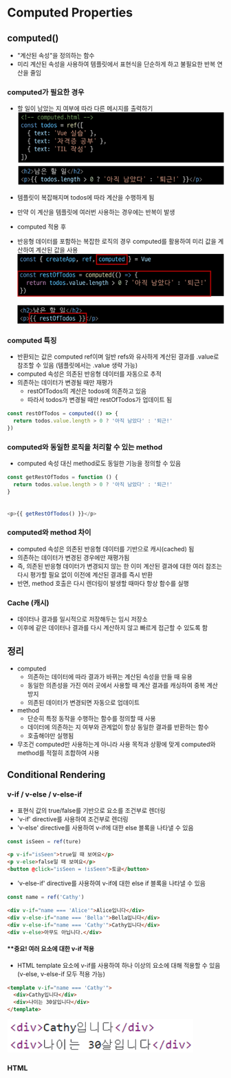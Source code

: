 # Computed Properties
## computed()
- "계산된 속성"을 정의하는 함수
- 미리 계산된 속성을 사용하여 템플릿에서 표현식을 단순하게 하고 불필요한 반복 연산을 줄임

### computed가 필요한 경우
- 할 일이 남았는 지 여부에 따라 다른 메시지를 출력하기
![alt text](com/image.png)
- 템플릿이 복잡해지며 todos에 따라 계산을 수행하게 됨
- 만약 이 계산을 템플릿에 여러번 사용하는 경우에는 반복이 발생

- computed 적용 후
- 반응형 데이터를 포함하는 복잡한 로직의 경우 computed를 활용하여 미리 값을 계산하여 계산된 값을 사용
![alt text](com/image-1.png)

### computed 특징
- 반환되는 값은 computed ref이며 일반 refs와 유사하게 계산된 결과를 .value로 참조할 수 있음 (템플릿에서는 .value 생략 가능)
- computed 속성은 의존된 반응형 데이터를 자동으로 추적
- 의존하는 데이터가 변경될 때만 재평가
  - restOfTodos의 계산은 todos에 의존하고 있음
  - 따라서 todos가 변경될 때만 restOfTodos가 업데이트 됨

```js
const restOfTodos = computed(() => {
  return todos.value.length > 0 ? '아직 남았다' : '퇴근!'
})
```

### computed와 동일한 로직을 처리할 수 있는 method
- computed 속성 대신 method로도 동일한 기능을 정의할 수 있음

```js
const getRestOfTodos = function () {
  return todos.value.length > 0 ? '아직 남았다' : '퇴근!'
}


<p>{{ getRestOfTodos() }}</p>
```

### computed와 method 차이
- computed 속성은 의존된 반응형 데이터를 기반으로 캐시(cached) 됨
- 의존하는 데이터가 변경된 경우에만 재평가됨
- 즉, 의존된 반응형 데이터가 변경되지 않는 한 이미 계산된 결과에 대한 여러 참조는 다시 평가할 필요 없이 이전에 계산된 결과를 즉시 반환
- 반면, method 호출은 다시 렌더링이 발생할 때마다 항상 함수를 실행

### Cache (캐시)
- 데이터나 결과를 일시적으로 저장해두는 임시 저장소
- 이후에 같은 데이터나 결과를 다시 계산하지 않고 빠르게 접근할 수 있도록 함

## 정리
- computed
  - 의존하는 데이터에 따라 결과가 바뀌는 계산된 속성을 만들 때 유용
  - 동일한 의존성을 가진 여러 곳에서 사용할 때 계산 결과를 캐싱하여 중복 계산 방지
  - 의존된 데이터가 변경되면 자동으로 업데이트
- method
  - 단순히 특정 동작을 수행하는 함수를 정의할 때 사용
  - 데이터에 의존하는 지 여부와 관계없이 항상 동일한 결과를 반환하는 함수
  - 호출해야만 실행됨
- 무조건 computed만 사용하는게 아니라 사용 목적과 상황에 맞게 computed와 method를 적절히 조합하여 사용

## Conditional Rendering
### v-if / v-else / v-else-if
- 표현식 값의 true/false를 기반으로 요소를 조건부로 렌더링
- 'v-if' directive를 사용하여 조건부로 렌더링
- 'v-else' directive를 사용하여 v-if에 대한 else 블록을 나타낼 수 있음
```js
const isSeen = ref(ture)
```
```html
<p v-if="isSeen">true일 때 보여요</p>
<p v-else>false일 때 보여요</p>
<button @click="isSeen = !isSeen">토글</button>
```

- 'v-else-if' directive를 사용하여 v-if에 대한 else if 블록을 나타낼 수 있음
```js
const name = ref('Cathy')
```
```html
<div v-if="name === 'Alice'">Alice입니다</div>
<div v-else-if="name === 'Bella'">Bella입니다</div>
<div v-else-if="name === 'Cathy'">Cathy입니다</div>
<div v-else>아무도 아닙니다.</div>
```

#### **중요! 여러 요소에 대한 v-if 적용 
- HTML template 요소에 v-if를 사용하여 하나 이상의 요소에 대해 적용할 수 있음(v-else, v-else-if 모두 적용 가능)
```html
<template v-if="name === 'Cathy'">
  <div>Cathy입니다</div>
  <div>나이는 30살입니다</div>
</template>
```
![alt text](com/image-2.png)

### HTML <template> element
- 페이지가 로드될 때 렌더링 되지 않지만 JavaScript를 사용하여 나중에 문서에서 사용할 수 있도록 하는 HTML을 보유하기 위한 메커니즘
- "보이지 않는 wrapper 역할"

### v-show
- 표현식 값의 true/false를 기반으로 요소의 가시성(visibility)을 전환
- v-show 요소는 항상 DOM에 렌더링 되어있음
- CSS display 속성만 전환하기 때문
```js
const isShow = ref(false)
```
```html
<div v-show="isShow">v-show</div>
```
![alt text](com/image-3.png)

### v-if와 v-show의 사용처
- v-if (Cheap initial load, expensive toggle)
  - 초기 조건이 false인 경우 아무 작업도 수행하지 않음
  - 토글 비용이 높음
- v-show (Expensive initial load, cheap toggle)
  - 초기 조건에 관계없이 항상 렌더링
  - 초기 렌더링 비요이 더 높음
- 콘텐츠를 매우 자주 전환해야하는 경우에는 v-show를, 실행중에 조건이 변경되지 않는 경우에는 v-if를 권장

## v-for
- 소스 데이터 (Array, Object, Number, String, Iterable) 기반으로 요소 또는 템플릿 블록을 여러 번 렌더링

- v-for는 alias in expression 형식의 특수 구문을 사용
```html
<div v-for="item in items">
  {{ item.text }}
</div>
```
- 인덱스 (객체에서는 key)에 대한 별칭을 지정할 수 있음
```html
<div v-for="(item, index) in arr"></div>

<div v-for="value in object"></div>
<div v-for="(value, key) in object"></div>
<div v-for="(value, key, index) in object"></div>
```

- 배열 반복
```js
// list-rendering.html

const myArr = ref([
  { name: 'Alice', age: 20 },
  { name: 'Bella', age: 21 }
])

<div v-for="(item, index) in myArr">
  {{ index }} / {{ item }}
</div>
```

- 객체 반복
```js
const myObj = ref({
  name: 'Cathy',
  age: 30
})

<div v-for="(value, key, index) in myObj">
  {{ index }} / {{ key }} / {{ value }}
</div>
```

- HTML template 요소에 v-for를 사용하여 하나 이상의 요소에 대해 반복 렌더링할 수 있음
![alt text](com/image-4.png)

- 중첩된 v-for
  - 각 v-for의 하위 영역(scope)은 상위 영역에 접근할 수 있음
![alt text](com/image-5.png)

## v-for with key
### 반드시 v-for와 key를 함께 사용한다
- 내부 컴포넌트의 상태를 일관되게 하여 데이터의 예측 가능한 행동을 유지하기 위함
- key는 반드시 각 요소에 대한 고유한 값을 나타낼 수 있는 식별자여야 함
![alt text](com/image-6.png)

#### 내장 특수 속성 'key'
- number 혹은 string으로만 사용해야 함
- Vue의 내부 가상 DOM 알고리즘이 이전 목록과 새 노드 목록을 비교할 때 각 node를 식별하는 용도로 사용
- Vue 내부 동작 관련된 부분이기에 최대한 작성하려고 노력할 것

### 동일 요소에 v-for 와 v-if를 함께 사용하지 않는다
- 동일한 요소에서 v-if가 v-for보다 우선순위가 더 높기 때문
- v-if에서의 조건은 v-for 범위의 변수에 접근할 수 없음

## **중요! v-for와 v-if 해결법 - 1
- computed를 활용해 이미 필터링 된 목록을 반환하여 반복하도록 설정
```js
const completeTodos = computed(() => {
  return todos.value.filter((todo) => !todo.isComplete)
})
```
```html
<ul>
  <li v-for="todo in completeTodos" :key="todo.id">
    {{ todo.name }}
  </li>
</ul>
```

## **중요! v-for와 v-if 해결법 - 2
- v-for와 template 요소를 사용하여 v-if 위치를 이동
```html
<ul>
  <template v-for="todo in todos" :key="todo.id">
  <li v-if="!todo.isComplete">
    {{ todo.name }}
  </li>
  </template>
</ul>
```

## Watchers
### watch()
- 하나 이상의 반응형 데이터를 감시하고, 감시하는 데이터가 변경되면 콜백 함수를 호출

### watch 구조
```js
watch(source, (newValue, oldValue) => {
  //do something
})
```
- 첫 번째 인자 (source)
  - watch가 감시하는 대상 (반응형 변수, 값을 반환하는 함수 등)
- 두 번째 인자 (callback function)
  - source가 변경될 때 호출되는 콜백함수
  1. newValue
    - 감시하는 대상이 변화한 값
  2. oldValue (optional)
    - 감시하는 대상의 기존 값
![alt text](com/image-7.png)

### 여러 source를 감시하는 watch
- 배열을 활용하여 여러 대상을 감시할 수 있음
```js
watch([foo, bar], ([newFoo, newBar], [PrevFoo, prevBar]) => {
  /* ... */
})
```

## Computed와 Watchers
![alt text](com/image-8.png)

## Lifecycle Hooks
- Vue 컴포넌트의 생성부터 소멸까지 각 단계에서 실행되는 함수

### Lifecycle Hooks Diagram
- 컴포넌트의 생애주기 중간 중간에 함수를 제공
- 개발자는 컴포넌트의 특정 시점에 원하는 로직을 실행할 수 있음

### Lifecycle Hooks - Mounting
- Vue 컴포넌트 인스턴스가 초기 렌더링 및 DOM 요소 생성이 완료된 후 특정 로직을 수행하기
```js
// <!-- lifecycle-hooks.html -->

const { createApp, ref, onMounted } = Vue

setup() {
  onMounted(() => {
    console.log('mounted')
  })
}
```
![alt text](com/image-9.png)

### Lifecycle Hooks - Updating
- 반응형 데이터의 변경으로 인해 컴포넌트의 DOM이 업데이트된 후 특정 로직을 수행하기
![alt text](com/image-10.png)
![alt text](com/image-11.png)

## Vue Style Guide
### 우선순위
- A : 필수 (Essential)
  - 오류를 방지하는 데 도움이 되므로 어떤 경우에도 규칙을 학습하고 준수
    1. v-for에 key작성
    2. 동일 요소에 v-if와 v-for 함꼐 사용하지 않기
- B : 적극 권장 (Strongly Recommended)
  - 가독성 및/또는 개발자 경험을 향상시킴
  - 규칙을 어겨도 코드는 여전히 실행되겠지만, 정당한 사유가 있어야 규칙을 위반할 수 있음
- C : 권장 (Recommended)
  - 일관성을 보장하도록 임의의 선택을할 수 있음
- D : 주의 필요 (Use wirth Caution)
  - 잠재적 위험 특성을 고려함


### 참고
#### computed 주의사항
1. computed의 반환 값은 변경하지 말 것
- computed의 반환 값은 의존하는 데이터의 파생된 값
  - 이미 의존하는 데이터에 의해 계산이 완료된 값
- 일종의 snapshot이며 의존하는 데이터가 변경될 때만 새 smapshot이 생성됨
- 계산된 값은 릭기 전용으로 취급되어야 하며 변경되어서는 안됨
- 대신 새 값을 얻기 위해서는 의존하는 데이터를 업데이트 해야함

2. computed 사용 시 원본 배열 변경하지 말 것
- computed에서 reverse() 및 sort() 사용 시 원본 배열을 변경하기 때문에 원본 배열의 복사본을 만들어서 진행해야 함
```js
return [...numbers].reverse()
```

#### Lifecycle Hooks 주의사항
- Lifecycle Hooks는 동기적으로 작성할 것
1. 컴포넌트 상태의 일관성 유지
   - 컴포넌트의 생명주기 동안 상태가 예측 가능하고 일관되게 유지되도록 보장
   - 비동기적으로 실행될 경우, 컴포넌트의 상태가 예상치 못한 시점에 변경될 수 있어 버그 발생 가능성이 높아짐
2. Vue 내부 메커니즘과의 동기화
   - Vue의 내부 로직은 컴포넌트의 라이프사이클에 맞춰 최적화돼있음
   - 동기적 실행을 통해 Vue의 내부 프로세스와 개발자가 작성한 코드가 정확히 동기화될 수 있음

#### 배열 변경 관련 메서드
- v-for와 배열을 함꼐 사용 시 배열의 메서드를 주의해서 사용해야 함
1. 변화 메서드
   - 호출하는 원본 배열을 변경
   - push(), pop(), shift(), unshift(), splice(), sort(), reverse()
2. 배열 교체
   - 원본 배열을 수정하지 않고 항상 새 배열을 반환
   - filter(), concat(), slice()

#### v-for와 배열을 활용해 "필터링/정렬" 활용하기
- 원본 데이터를 수정하거나 교체하지 않고 필터링하거나 정렬된 새로운 데이터를 표시하는 방법
1. computed 활용
   - 원본 기반으로 필터링 된 새로운 결과를 생성
![alt text](com/image-12.png)
2. method 활용 
   - computed가 불가능한 중첩된 v-for에 경우 사용
![alt text](com/image-13.png)

#### *주의* 배열의 인덱스를 v-for의 key로 사용하지 말 것!
![alt text](com/image-14.png)
- 인덱스는 식별자가 아닌 배열의 항목 위치만 나타내기 때문
- 만약 새 요소가 배열의 끝이 아닌 위치에 삽입되면 이미 반복된 구성 요소 데이터가 함꼐 업데이트되지 않기 때문
- 직접 고유한 값을 만들어내는 메서드를 만들거나 외부 라이브러리 등을 활용하는 등 식별자 역할을 할 수 있는 값을 만들어 사용